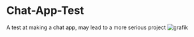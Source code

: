 # Chat-App-Test
A test at making a chat app, may lead to a more serious project
![grafik](https://github.com/Julian-Mostbauer/Chat-App-Test/assets/146772868/8cc0a86c-32ed-4d6e-9c4b-3eb17dc30b42)
